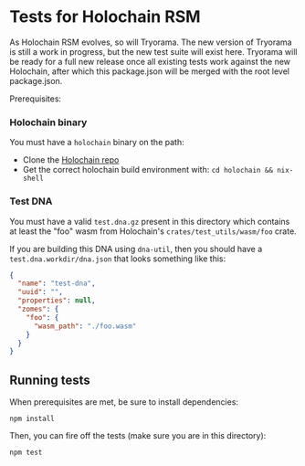 # Tests for Holochain RSM

As Holochain RSM evolves, so will Tryorama. The new version of Tryorama is still a work in progress, but the new test suite will exist here. Tryorama will be ready for a full new release once all existing tests work against the new Holochain, after which this package.json will be merged with the root level package.json.


Prerequisites:

### Holochain binary

You must have a `holochain` binary on the path:
- Clone the [Holochain repo](https://github.com/holochain/holochain)
- Get the correct holochain build environment with: `cd holochain && nix-shell`

### Test DNA

You must have a valid `test.dna.gz` present in this directory which contains at least the "foo" wasm from Holochain's `crates/test_utils/wasm/foo` crate.

If you are building this DNA using `dna-util`, then you should have a `test.dna.workdir/dna.json` that looks something like this:

```json
{
  "name": "test-dna",
  "uuid": "",
  "properties": null,
  "zomes": {
    "foo": {
      "wasm_path": "./foo.wasm"
    }
  }
}
```

## Running tests

When prerequisites are met, be sure to install dependencies:

    npm install

Then, you can fire off the tests (make sure you are in this directory):

    npm test
